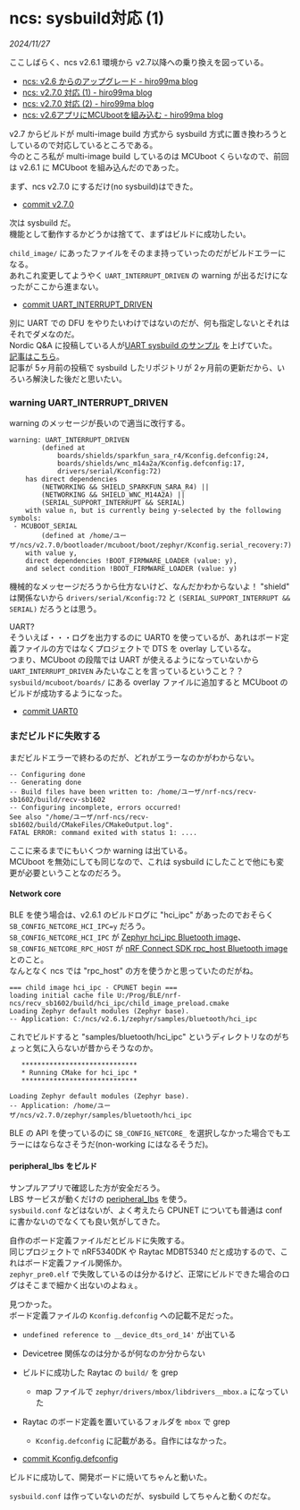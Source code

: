 # ncs: sysbuild対応 (1)

_2024/11/27_

ここしばらく、ncs v2.6.1 環境から v2.7以降への乗り換えを図っている。

* [ncs: v2.6 からのアップグレード - hiro99ma blog](https://blog.hirokuma.work/2024/11/20241120-ncs.html)
* [ncs: v2.7.0 対応 (1) - hiro99ma blog](https://blog.hirokuma.work/2024/11/20241121-ncs.html)
* [ncs: v2.7.0 対応 (2) - hiro99ma blog](https://blog.hirokuma.work/2024/11/20241122-ncs.html)
* [ncs: v2.6アプリにMCUbootを組み込む - hiro99ma blog](https://blog.hirokuma.work/2024/11/20241123-ncs.html)

v2.7 からビルドが multi-image build 方式から sysbuild 方式に置き換わろうとしているので対応しているところである。  
今のところ私が multi-image build しているのは MCUboot くらいなので、前回は v2.6.1 に MCUboot を組み込んだのであった。

まず、ncs v2.7.0 にするだけ(no sysbuild)はできた。

* [commit v2.7.0](https://github.com/hirokuma/ncs-recv-sb1602/commit/9cb68a2b6a067bd7da98e9e5019aca9797d33c0d)

次は sysbuild だ。  
機能として動作するかどうかは捨てて、まずはビルドに成功したい。

`child_image/` にあったファイルをそのまま持っていったのだがビルドエラーになる。  
あれこれ変更してようやく `UART_INTERRUPT_DRIVEN` の warning が出るだけになったがここから進まない。

* [commit UART_INTERRUPT_DRIVEN](https://github.com/hirokuma/ncs-recv-sb1602/commit/7992b125b4ba6be9b159193a2b27e52a41b10da1)

別に UART での DFU をやりたいわけではないのだが、何も指定しないとそれはそれでダメなのだ。  
Nordic Q&A に投稿している人が[UART sysbuild のサンプル](https://github.com/hellesvik-nordic/samples_for_nrf_connect_sdk/tree/e9457f657621815239167745dc47109291d3f57d/bootloader_samples/serial_recovery/mcuboot_serial_recovery_uart_sysbuild) を上げていた。  
[記事はこちら](https://devzone.nordicsemi.com/f/nordic-q-a/112202/how-to-enable-serial-recovery-dfu-on-the-nrf5340_audio-application-sysbuild/489882)。  
記事が 5ヶ月前の投稿で sysbuild したリポジトリが 2ヶ月前の更新だから、いろいろ解決した後だと思いたい。

### warning UART_INTERRUPT_DRIVEN

warning のメッセージが長いので適当に改行する。

```log
warning: UART_INTERRUPT_DRIVEN 
		(defined at 
			boards/shields/sparkfun_sara_r4/Kconfig.defconfig:24, 
			boards/shields/wnc_m14a2a/Kconfig.defconfig:17, 
			drivers/serial/Kconfig:72) 
	has direct dependencies 
		(NETWORKING && SHIELD_SPARKFUN_SARA_R4) || 
		(NETWORKING && SHIELD_WNC_M14A2A) || 
		(SERIAL_SUPPORT_INTERRUPT && SERIAL) 
	with value n, but is currently being y-selected by the following symbols:
 - MCUBOOT_SERIAL 
 		(defined at /home/ユーザ/ncs/v2.7.0/bootloader/mcuboot/boot/zephyr/Kconfig.serial_recovery:7), 
 	with value y, 
 	direct dependencies !BOOT_FIRMWARE_LOADER (value: y), 
 	and select condition !BOOT_FIRMWARE_LOADER (value: y)
```

機械的なメッセージだろうから仕方ないけど、なんだかわからないよ！
"shield" は関係ないから `drivers/serial/Kconfig:72` と `(SERIAL_SUPPORT_INTERRUPT && SERIAL)` だろうとは思う。  

UART?  
そういえば・・・ログを出力するのに UART0 を使っているが、あれはボード定義ファイルの方ではなくプロジェクトで DTS を overlay しているな。  
つまり、MCUboot の段階では UART が使えるようになっていないから `UART_INTERRUPT_DRIVEN` みたいなことを言っているということ？？  
`sysbuild/mcuboot/boards/` にある overlay ファイルに追加すると MCUboot のビルドが成功するようになった。

* [commit UART0](https://github.com/hirokuma/ncs-recv-sb1602/commit/f7273b8909b49fb9073ccf150bb3dedae48fd480)

### まだビルドに失敗する

まだビルドエラーで終わるのだが、どれがエラーなのかがわからない。

```log
-- Configuring done
-- Generating done
-- Build files have been written to: /home/ユーザ/nrf-ncs/recv-sb1602/build/recv-sb1602
-- Configuring incomplete, errors occurred!
See also "/home/ユーザ/nrf-ncs/recv-sb1602/build/CMakeFiles/CMakeOutput.log".
FATAL ERROR: command exited with status 1: ....
```

ここに来るまでにもいくつか warning は出ている。  
MCUboot を無効にしても同じなので、これは sysbuild にしたことで他にも変更が必要ということなのだろう。  

#### Network core

BLE を使う場合は、v2.6.1 のビルドログに "hci_ipc" があったのでおそらく `SB_CONFIG_NETCORE_HCI_IPC=y` だろう。  
`SB_CONFIG_NETCORE_HCI_IPC` が [Zephyr hci_ipc Bluetooth image](https://docs.nordicsemi.com/bundle/ncs-latest/page/zephyr/samples/bluetooth/hci_ipc/README.html)、`SB_CONFIG_NETCORE_RPC_HOST` が [nRF Connect SDK rpc_host Bluetooth image](https://docs.nordicsemi.com/bundle/ncs-latest/page/nrf/samples/bluetooth/rpc_host/README.html) とのこと。  
なんとなく ncs では "rpc_host" の方を使うかと思っていたのだがね。

```log
=== child image hci_ipc - CPUNET begin ===
loading initial cache file U:/Prog/BLE/nrf-ncs/recv_sb1602/build/hci_ipc/child_image_preload.cmake
Loading Zephyr default modules (Zephyr base).
-- Application: C:/ncs/v2.6.1/zephyr/samples/bluetooth/hci_ipc
```

これでビルドすると "samples/bluetooth/hci_ipc" というディレクトリなのがちょっと気に入らないが昔からそうなのか。

```log
   *****************************
   * Running CMake for hci_ipc *
   *****************************

Loading Zephyr default modules (Zephyr base).
-- Application: /home/ユーザ/ncs/v2.7.0/zephyr/samples/bluetooth/hci_ipc
```

BLE の API を使っているのに `SB_CONFIG_NETCORE_` を選択しなかった場合でもエラーにはならなさそうだ(non-working にはなるそうだ)。

#### peripheral_lbs をビルド

サンプルアプリで確認した方が安全だろう。  
LBS サービスが動くだけの [peripheral_lbs](https://github.com/nrfconnect/sdk-nrf/tree/v2.7.0/samples/bluetooth/peripheral_lbs) を使う。  
`sysbuild.conf` などはないが、よく考えたら CPUNET についても普通は conf に書かないのでなくても良い気がしてきた。

自作のボード定義ファイルだとビルドに失敗する。  
同じプロジェクトで nRF5340DK や Raytac MDBT5340 だと成功するので、これはボード定義ファイル関係か。  
`zephyr_pre0.elf` で失敗しているのは分かるけど、正常にビルドできた場合のログはそこまで細かく出ないのよねぇ。

見つかった。  
ボード定義ファイルの `Kconfig.defconfig` への記載不足だった。

* `undefined reference to __device_dts_ord_14'` が出ている
* Devicetree 関係なのは分かるが何なのか分からない
* ビルドに成功した Raytac の `build/` を grep
  * map ファイルで `zephyr/drivers/mbox/libdrivers__mbox.a` になっていた
* Raytac のボード定義を置いているフォルダを `mbox` で grep
  * `Kconfig.defconfig` に記載がある。自作にはなかった。

* [commit Kconfig.defconfig](https://github.com/hirokuma/ncs-custom-board/commit/a60f12e63106c9cbadd27d4c83f9193a309e1471)

ビルドに成功して、開発ボードに焼いてちゃんと動いた。

`sysbuild.conf` は作っていないのだが、sysbuild してちゃんと動くのだな。
